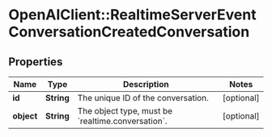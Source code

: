 # OpenAIClient::RealtimeServerEventConversationCreatedConversation

## Properties
Name | Type | Description | Notes
------------ | ------------- | ------------- | -------------
**id** | **String** | The unique ID of the conversation. | [optional] 
**object** | **String** | The object type, must be &#x60;realtime.conversation&#x60;. | [optional] 

